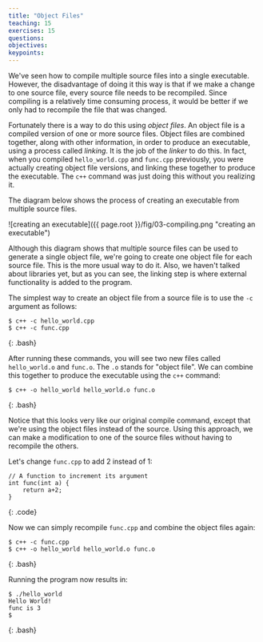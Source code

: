 ```yaml
---
title: "Object Files"
teaching: 15
exercises: 15
questions:
objectives:
keypoints:
---
```

We've seen how to compile multiple source files into a single executable. However, the disadvantage of doing it this way is that
if we make a change to one source file, every source file needs to be recompiled. Since compiling is a relatively time consuming
process, it would be better if we only had to recompile the file that was changed.

Fortunately there is a way to do this using *object files*. An object file is a compiled version of one or more source files. Object files 
are combined together, along with other information, in order to produce an executable, using a process called *linking*. 
It is the job of the *linker* to do this. In fact, when you compiled `hello_world.cpp` and `func.cpp` previously, you were 
actually creating object file versions, and linking these together to produce the executable. The `c++` command was just doing 
this without you realizing it.

The diagram below shows the process of creating an executable from multiple source files.

![creating an executable]({{ page.root }}/fig/03-compiling.png "creating an executable")

Although this diagram shows that multiple source files can be used to generate a single object file, we're going to create one object 
file for each source file. This is the more usual way to do it. Also, we haven't talked about libraries yet, but as you can see, the
linking step is where external functionality is added to the program.

The simplest way to create an object file from a source file is to use the `-c` argument as follows:

~~~
$ c++ -c hello_world.cpp
$ c++ -c func.cpp
~~~
{: .bash}

After running these commands, you will see two new files called `hello_world.o` and `func.o`. The `.o` stands for "object file". We can
combine this together to produce the executable using the `c++` command:

~~~
$ c++ -o hello_world hello_world.o func.o
~~~
{: .bash}

Notice that this looks very like our original compile command, except that we're using the object files instead of the source. Using this
approach, we can make a modification to one of the source files without having to recompile the others.

Let's change `func.cpp` to add 2 instead of 1:

~~~
// A function to increment its argument
int func(int a) {
	return a+2;
}
~~~
{: .code}

Now we can simply recompile `func.cpp` and combine the object files again:

~~~
$ c++ -c func.cpp
$ c++ -o hello_world hello_world.o func.o
~~~
{: .bash}

Running the program now results in:

~~~
$ ./hello_world
Hello World!
func is 3
$
~~~
{: .bash}
